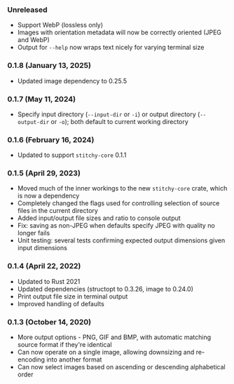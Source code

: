 
### Unreleased

- Support WebP (lossless only)
- Images with orientation metadata will now be correctly oriented (JPEG and WebP)
- Output for `--help` now wraps text nicely for varying terminal size

### 0.1.8 (January 13, 2025)

- Updated image dependency to 0.25.5

### 0.1.7 (May 11, 2024)

- Specify input directory (`--input-dir` or `-i`) or output directory (`--output-dir` or `-o`); both
  default to current working directory

### 0.1.6 (February 16, 2024)

- Updated to support `stitchy-core` 0.1.1

### 0.1.5 (April 29, 2023)

- Moved much of the inner workings to the new `stitchy-core` crate, which is now a dependency
- Completely changed the flags used for controlling selection of source files in the current directory
- Added input/output file sizes and ratio to console output
- Fix: saving as non-JPEG when defaults specify JPEG with quality no longer fails
- Unit testing: several tests confirming expected output dimensions given input dimensions

### 0.1.4 (April 22, 2022)

- Updated to Rust 2021
- Updated dependencies (structopt to 0.3.26, image to 0.24.0)
- Print output file size in terminal output
- Improved handling of defaults

### 0.1.3 (October 14, 2020)

- More output options - PNG, GIF and BMP, with automatic matching source format if they're identical
- Can now operate on a single image, allowing downsizing and re-encoding into another format
- Can now select images based on ascending or descending alphabetical order
